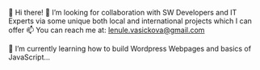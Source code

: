 👋 Hi there!
👀 I’m looking for collaboration with SW Developers and IT Experts via some unique both local and international projects which I can offer
📫 You can reach me at: lenule.vasickova@gmail.com 

🌱 I’m currently learning how to build Wordpress Webpages and basics of JavaScript...
